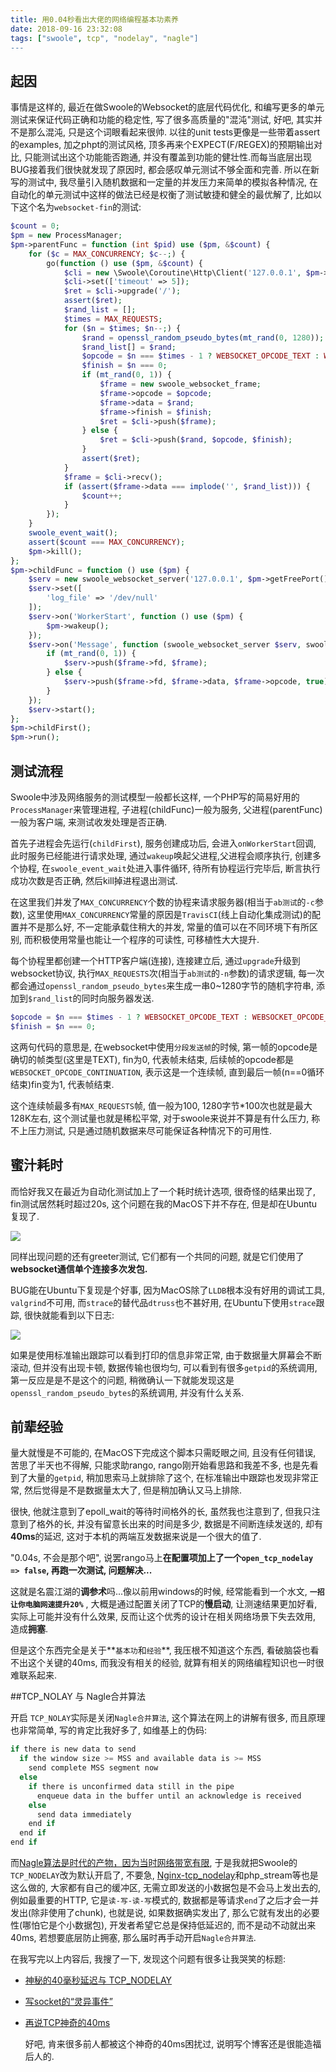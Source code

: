 ```yaml
---
title: 用0.04秒看出大佬的网络编程基本功素养
date: 2018-09-16 23:32:08
tags: ["swoole", tcp", "nodelay", "nagle"]
---
```


## 起因

  事情是这样的, 最近在做Swoole的Websocket的底层代码优化, 和编写更多的单元测试来保证代码正确和功能的稳定性, 写了很多高质量的"混沌"测试, 好吧, 其实并不是那么混沌, 只是这个词眼看起来很帅.
以往的unit tests更像是一些带着assert的examples, 加之phpt的测试风格, 顶多再来个EXPECT(F/REGEX)的预期输出对比, 只能测试出这个功能能否跑通, 并没有覆盖到功能的健壮性.而每当底层出现BUG接着我们很快就发现了原因时, 都会感叹单元测试不够全面和完善.
  所以在新写的测试中, 我尽量引入随机数据和一定量的并发压力来简单的模拟各种情况, 在自动化的单元测试中这样的做法已经是权衡了测试敏捷和健全的最优解了, 比如以下这个名为`websocket-fin`的测试:

```php
$count = 0;
$pm = new ProcessManager;
$pm->parentFunc = function (int $pid) use ($pm, &$count) {
    for ($c = MAX_CONCURRENCY; $c--;) {
        go(function () use ($pm, &$count) {
            $cli = new \Swoole\Coroutine\Http\Client('127.0.0.1', $pm->getFreePort());
            $cli->set(['timeout' => 5]);
            $ret = $cli->upgrade('/');
            assert($ret);
            $rand_list = [];
            $times = MAX_REQUESTS;
            for ($n = $times; $n--;) {
                $rand = openssl_random_pseudo_bytes(mt_rand(0, 1280));
                $rand_list[] = $rand;
                $opcode = $n === $times - 1 ? WEBSOCKET_OPCODE_TEXT : WEBSOCKET_OPCODE_CONTINUATION;
                $finish = $n === 0;
                if (mt_rand(0, 1)) {
                    $frame = new swoole_websocket_frame;
                    $frame->opcode = $opcode;
                    $frame->data = $rand;
                    $frame->finish = $finish;
                    $ret = $cli->push($frame);
                } else {
                    $ret = $cli->push($rand, $opcode, $finish);
                }
                assert($ret);
            }
            $frame = $cli->recv();
            if (assert($frame->data === implode('', $rand_list))) {
                $count++;
            }
        });
    }
    swoole_event_wait();
    assert($count === MAX_CONCURRENCY);
    $pm->kill();
};
$pm->childFunc = function () use ($pm) {
    $serv = new swoole_websocket_server('127.0.0.1', $pm->getFreePort(), mt_rand(0, 1) ? SWOOLE_BASE : SWOOLE_PROCESS);
    $serv->set([
        'log_file' => '/dev/null'
    ]);
    $serv->on('WorkerStart', function () use ($pm) {
        $pm->wakeup();
    });
    $serv->on('Message', function (swoole_websocket_server $serv, swoole_websocket_frame $frame) {
        if (mt_rand(0, 1)) {
            $serv->push($frame->fd, $frame);
        } else {
            $serv->push($frame->fd, $frame->data, $frame->opcode, true);
        }
    });
    $serv->start();
};
$pm->childFirst();
$pm->run();
```
<!--more-->

## 测试流程

  Swoole中涉及网络服务的测试模型一般都长这样, 一个PHP写的简易好用的`ProcessManager`来管理进程, 子进程(childFunc)一般为服务, 父进程(parentFunc)一般为客户端, 来测试收发处理是否正确.

  首先子进程会先运行(`childFirst`), 服务创建成功后, 会进入`onWorkerStart`回调, 此时服务已经能进行请求处理, 通过`wakeup`唤起父进程,父进程会顺序执行, 创建多个协程, 在`swoole_event_wait`处进入事件循环, 待所有协程运行完毕后, 断言执行成功次数是否正确, 然后kill掉进程退出测试.

  在这里我们并发了`MAX_CONCURRENCY`个数的协程来请求服务器(相当于`ab测试`的`-c`参数), 这里使用`MAX_CONCURRENCY`常量的原因是`TravisCI`(线上自动化集成测试)的配置并不是那么好, 不一定能承载住稍大的并发, 常量的值可以在不同环境下有所区别, 而积极使用常量也能让一个程序的可读性, 可移植性大大提升.

  每个协程里都创建一个HTTP客户端(连接), 连接建立后, 通过`upgrade`升级到websocket协议, 执行`MAX_REQUESTS`次(相当于`ab测试`的`-n`参数)的请求逻辑, 每一次都会通过`openssl_random_pseudo_bytes`来生成一串0~1280字节的随机字符串, 添加到`$rand_list`的同时向服务器发送.

```php
$opcode = $n === $times - 1 ? WEBSOCKET_OPCODE_TEXT : WEBSOCKET_OPCODE_CONTINUATION;
$finish = $n === 0;
```

  这两句代码的意思是, 在websocket中使用`分段发送帧`的时候, 第一帧的opcode是确切的帧类型(这里是TEXT), fin为0, 代表帧未结束, 后续帧的opcode都是`WEBSOCKET_OPCODE_CONTINUATION`, 表示这是一个连续帧, 直到最后一帧(n==0循环结束)fin变为1, 代表帧结束.

  这个连续帧最多有`MAX_REQUESTS`帧, 值一般为100, 1280字节*100次也就是最大128K左右, 这个测试量也就是稀松平常, 对于swoole来说并不算是有什么压力, 称不上压力测试, 只是通过随机数据来尽可能保证各种情况下的可用性.

## 蜜汁耗时

  而恰好我又在最近为自动化测试加上了一个耗时统计选项, 很奇怪的结果出现了, fin测试居然耗时超过20s, 这个问题在我的MacOS下并不存在, 但是却在Ubuntu复现了.

![](https://ws1.sinaimg.cn/large/006DQdzWgy1fveqbea7h9j31fs0h4qaw.jpg)

  同样出现问题的还有greeter测试, 它们都有一个共同的问题, 就是它们使用了**websocket通信单个连接多次发包.**

  BUG能在Ubuntu下复现是个好事, 因为MacOS除了`LLDB`根本没有好用的调试工具, `valgrind`不可用, 而`strace`的替代品`dtruss`也不甚好用, 在Ubuntu下使用`strace`跟踪, 很快就能看到以下日志:

![](https://ws1.sinaimg.cn/large/006DQdzWgy1fveu8j5bqcj31j616e1kx.jpg)

  如果是使用标准输出跟踪可以看到打印的信息非常正常, 由于数据量大屏幕会不断滚动, 但并没有出现卡顿, 数据传输也很均匀, 可以看到有很多`getpid`的系统调用, 第一反应是是不是这个的问题, 稍微确认一下就能发现这是`openssl_random_pseudo_bytes`的系统调用, 并没有什么关系.

## 前辈经验

  量大就慢是不可能的, 在MacOS下完成这个脚本只需眨眼之间, 且没有任何错误, 苦思了半天也不得解, 只能求助rango, rango刚开始看思路和我差不多, 也是先看到了大量的`getpid`, 稍加思索马上就排除了这个, 在标准输出中跟踪也发现非常正常, 然后觉得是不是数据量太大了, 但是稍加确认又马上排除.

  很快, 他就注意到了epoll_wait的等待时间格外的长, 虽然我也注意到了, 但我只注意到了格外的长, 并没有留意长出来的时间是多少, 数据是不间断连续发送的, 却有**40ms**的延迟, 这对于本机的两端互发数据来说是一个很大的值了.

  "0.04s, 不会是那个吧", 说罢rango马上**在配置项加上了一个`open_tcp_nodelay => false`, 再跑一次测试, 问题解决...**

  这就是名震江湖的**调参术**吗...像以前用windows的时候, 经常能看到一个水文, **`一招让你电脑网速提升20%`**  , 大概是通过配置关闭了TCP的**慢启动**, 让测速结果更加好看, 实际上可能并没有什么效果, 反而让这个优秀的设计在相关网络场景下失去效用, 造成**拥塞**.

  但是这个东西完全是关于**`基本功`和`经验`**, 我压根不知道这个东西, 看破脑袋也看不出这个关键的40ms, 而我没有相关的经验, 就算有相关的网络编程知识也一时很难联系起来.

##TCP_NOLAY 与 Nagle合并算法

  开启  `TCP_NOLAY`实际是关闭`Nagle合并算法`, 这个算法在网上的讲解有很多, 而且原理也非常简单, 写的肯定比我好多了, 如维基上的伪码:

```C
if there is new data to send
  if the window size >= MSS and available data is >= MSS
    send complete MSS segment now
  else
    if there is unconfirmed data still in the pipe
      enqueue data in the buffer until an acknowledge is received
    else
      send data immediately
    end if
  end if
end if
```

 而[Nagle算法是时代的产物，因为当时网络带宽有限](https://www.zhihu.com/question/42308970/answer/246334766), 于是我就把Swoole的`TCP_NODELAY`改为默认开启了, 不要急, [Nginx-tcp_nodelay](http://nginx.org/en/docs/http/ngx_http_core_module.html#tcp_nodelay)和php_stream等也是这么做的, 大家都有自己的缓冲区, 无需立即发送的小数据包是不会马上发出去的, 例如最重要的HTTP, 它是`读-写-读-写`模式的, 数据都是等请求`end`了之后才会一并发出(除非使用了chunk), 也就是说, 如果数据确实发出了, 那么它就有发出的必要性(哪怕它是个小数据包), 开发者希望它总是保持低延迟的, 而不是动不动就出来40ms, 若想要底层防止拥塞, 那么届时再手动开启`Nagle合并算法`.

  在我写完以上内容后, 我搜了一下, 发现这个问题有很多让我哭笑的标题:

- [神秘的40毫秒延迟与 TCP_NODELAY](https://blog.csdn.net/zheng0518/article/details/78561246)
- [写socket的“灵异事件”](https://blog.csdn.net/historyasamirror/article/details/6122284)
- [再说TCP神奇的40ms](https://cloud.tencent.com/developer/article/1004431)

  好吧, 肯来很多前人都被这个神奇的40ms困扰过, 说明写个博客还是很能造福后人的.
